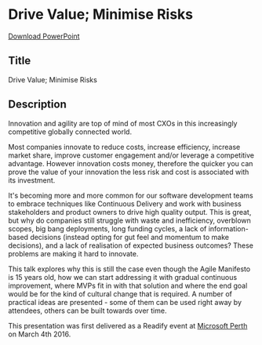 Drive Value; Minimise Risks
===========================

[Download PowerPoint](https://github.com/robdmoore/DriveValueMinimiseRisksPresentation/raw/master/Presentation.pptx)

Title
-----
Drive Value; Minimise Risks

Description
-----------

Innovation and agility are top of mind of most CXOs in this increasingly competitive globally connected world.

Most companies innovate to reduce costs, increase efficiency, increase market share, improve customer engagement and/or leverage a competitive advantage. However innovation costs money, therefore the quicker you can prove the value of your innovation the less risk and cost is associated with its investment.

It's becoming more and more common for our software development teams to embrace techniques like Continuous Delivery and work with business stakeholders and product owners to drive high quality output. This is great, but why do companies still struggle with waste and inefficiency, overblown scopes, big bang deployments, long funding cycles, a lack of information-based decisions (instead opting for gut feel and momentum to make decisions), and a lack of realisation of expected business outcomes? These problems are making it hard to innovate.

This talk explores why this is still the case even though the Agile Manifesto is 15 years old, how we can start addressing it with gradual continuous improvement, where MVPs fit in with that solution and where the end goal would be for the kind of cultural change that is required. A number of practical ideas are presented - some of them can be used right away by attendees, others can be built towards over time.

This presentation was first delivered as a Readify event at [Microsoft Perth](https://www.eventbrite.com/e/drive-value-manage-risks-tickets-20717530692) on March 4th 2016.


